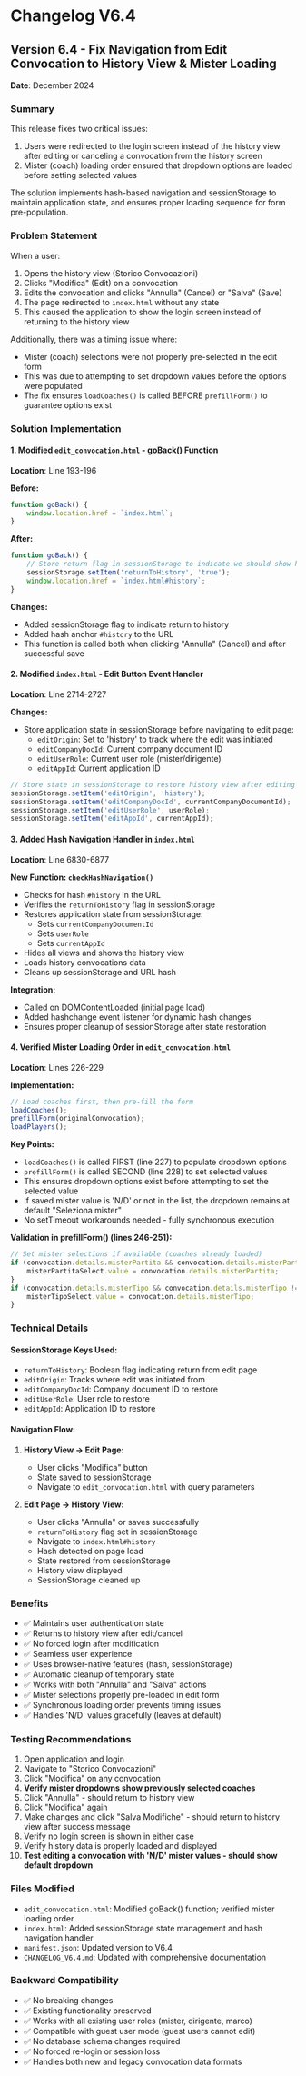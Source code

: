 # Changelog V6.4

## Version 6.4 - Fix Navigation from Edit Convocation to History View & Mister Loading
**Date**: December 2024

### Summary
This release fixes two critical issues:
1. Users were redirected to the login screen instead of the history view after editing or canceling a convocation from the history screen
2. Mister (coach) loading order ensured that dropdown options are loaded before setting selected values

The solution implements hash-based navigation and sessionStorage to maintain application state, and ensures proper loading sequence for form pre-population.

### Problem Statement
When a user:
1. Opens the history view (Storico Convocazioni)
2. Clicks "Modifica" (Edit) on a convocation
3. Edits the convocation and clicks "Annulla" (Cancel) or "Salva" (Save)
4. The page redirected to `index.html` without any state
5. This caused the application to show the login screen instead of returning to the history view

Additionally, there was a timing issue where:
- Mister (coach) selections were not properly pre-selected in the edit form
- This was due to attempting to set dropdown values before the options were populated
- The fix ensures `loadCoaches()` is called BEFORE `prefillForm()` to guarantee options exist

### Solution Implementation

#### 1. Modified `edit_convocation.html` - goBack() Function
**Location**: Line 193-196

**Before:**
```javascript
function goBack() {
    window.location.href = `index.html`;
}
```

**After:**
```javascript
function goBack() {
    // Store return flag in sessionStorage to indicate we should show history view
    sessionStorage.setItem('returnToHistory', 'true');
    window.location.href = `index.html#history`;
}
```

**Changes:**
- Added sessionStorage flag to indicate return to history
- Added hash anchor `#history` to the URL
- This function is called both when clicking "Annulla" (Cancel) and after successful save

#### 2. Modified `index.html` - Edit Button Event Handler
**Location**: Line 2714-2727

**Changes:**
- Store application state in sessionStorage before navigating to edit page:
  - `editOrigin`: Set to 'history' to track where the edit was initiated
  - `editCompanyDocId`: Current company document ID
  - `editUserRole`: Current user role (mister/dirigente)
  - `editAppId`: Current application ID

```javascript
// Store state in sessionStorage to restore history view after editing
sessionStorage.setItem('editOrigin', 'history');
sessionStorage.setItem('editCompanyDocId', currentCompanyDocumentId);
sessionStorage.setItem('editUserRole', userRole);
sessionStorage.setItem('editAppId', currentAppId);
```

#### 3. Added Hash Navigation Handler in `index.html`
**Location**: Line 6830-6877

**New Function: `checkHashNavigation()`**
- Checks for hash `#history` in the URL
- Verifies the `returnToHistory` flag in sessionStorage
- Restores application state from sessionStorage:
  - Sets `currentCompanyDocumentId`
  - Sets `userRole`
  - Sets `currentAppId`
- Hides all views and shows the history view
- Loads history convocations data
- Cleans up sessionStorage and URL hash

**Integration:**
- Called on DOMContentLoaded (initial page load)
- Added hashchange event listener for dynamic hash changes
- Ensures proper cleanup of sessionStorage after state restoration

#### 4. Verified Mister Loading Order in `edit_convocation.html`
**Location**: Lines 226-229

**Implementation:**
```javascript
// Load coaches first, then pre-fill the form
loadCoaches();
prefillForm(originalConvocation);
loadPlayers();
```

**Key Points:**
- `loadCoaches()` is called FIRST (line 227) to populate dropdown options
- `prefillForm()` is called SECOND (line 228) to set selected values
- This ensures dropdown options exist before attempting to set the selected value
- If saved mister value is 'N/D' or not in the list, the dropdown remains at default "Seleziona mister"
- No setTimeout workarounds needed - fully synchronous execution

**Validation in prefillForm() (lines 246-251):**
```javascript
// Set mister selections if available (coaches already loaded)
if (convocation.details.misterPartita && convocation.details.misterPartita !== 'N/D') {
    misterPartitaSelect.value = convocation.details.misterPartita;
}
if (convocation.details.misterTipo && convocation.details.misterTipo !== 'N/D') {
    misterTipoSelect.value = convocation.details.misterTipo;
}
```

### Technical Details

#### SessionStorage Keys Used:
- `returnToHistory`: Boolean flag indicating return from edit page
- `editOrigin`: Tracks where edit was initiated from
- `editCompanyDocId`: Company document ID to restore
- `editUserRole`: User role to restore
- `editAppId`: Application ID to restore

#### Navigation Flow:
1. **History View → Edit Page:**
   - User clicks "Modifica" button
   - State saved to sessionStorage
   - Navigate to `edit_convocation.html` with query parameters

2. **Edit Page → History View:**
   - User clicks "Annulla" or saves successfully
   - `returnToHistory` flag set in sessionStorage
   - Navigate to `index.html#history`
   - Hash detected on page load
   - State restored from sessionStorage
   - History view displayed
   - SessionStorage cleaned up

### Benefits
- ✅ Maintains user authentication state
- ✅ Returns to history view after edit/cancel
- ✅ No forced login after modification
- ✅ Seamless user experience
- ✅ Uses browser-native features (hash, sessionStorage)
- ✅ Automatic cleanup of temporary state
- ✅ Works with both "Annulla" and "Salva" actions
- ✅ Mister selections properly pre-loaded in edit form
- ✅ Synchronous loading order prevents timing issues
- ✅ Handles 'N/D' values gracefully (leaves at default)

### Testing Recommendations
1. Open application and login
2. Navigate to "Storico Convocazioni"
3. Click "Modifica" on any convocation
4. **Verify mister dropdowns show previously selected coaches**
5. Click "Annulla" - should return to history view
6. Click "Modifica" again
7. Make changes and click "Salva Modifiche" - should return to history view after success message
8. Verify no login screen is shown in either case
9. Verify history data is properly loaded and displayed
10. **Test editing a convocation with 'N/D' mister values - should show default dropdown**

### Files Modified
- `edit_convocation.html`: Modified goBack() function; verified mister loading order
- `index.html`: Added sessionStorage state management and hash navigation handler
- `manifest.json`: Updated version to V6.4
- `CHANGELOG_V6.4.md`: Updated with comprehensive documentation

### Backward Compatibility
- ✅ No breaking changes
- ✅ Existing functionality preserved
- ✅ Works with all existing user roles (mister, dirigente, marco)
- ✅ Compatible with guest user mode (guest users cannot edit)
- ✅ No database schema changes required
- ✅ No forced re-login or session loss
- ✅ Handles both new and legacy convocation data formats
